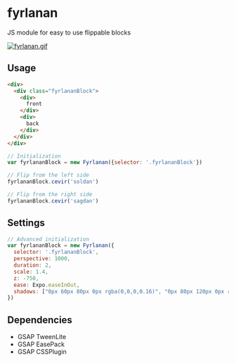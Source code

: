 # fyrlanan

JS module for easy to use flippable blocks

[![fyrlanan.gif](https://s21.postimg.org/yesd5ijw7/fyrlanan.gif)](https://postimg.org/image/vkp7s2hpv/)

## Usage
```html
<div>
  <div class="fyrlananBlock">
    <div>
      front
    </div>
    <div>
      back
    </div>
  </div>
</div>
```

```javascript
// Initialization
var fyrlananBlock = new Fyrlanan({selector: '.fyrlananBlock'})

// Flip from the left side
fyrlananBlock.cevir('soldan')

// Flip from the right side
fyrlananBlock.cevir('sagdan')
```

## Settings
```javascript
// Advanced initialization
var fyrlananBlock = new Fyrlanan({
  selector: '.fyrlananBlock',
  perspective: 1000,
  duration: 2,
  scale: 1.4,
  z: -750,
  ease: Expo.easeInOut,
  shadows: ["0px 60px 80px 0px rgba(0,0,0,0.16)", "0px 80px 120px 0px rgba(0,0,0,0.04)"]
})
```

## Dependencies

* GSAP TweenLite
* GSAP EasePack
* GSAP CSSPlugin
